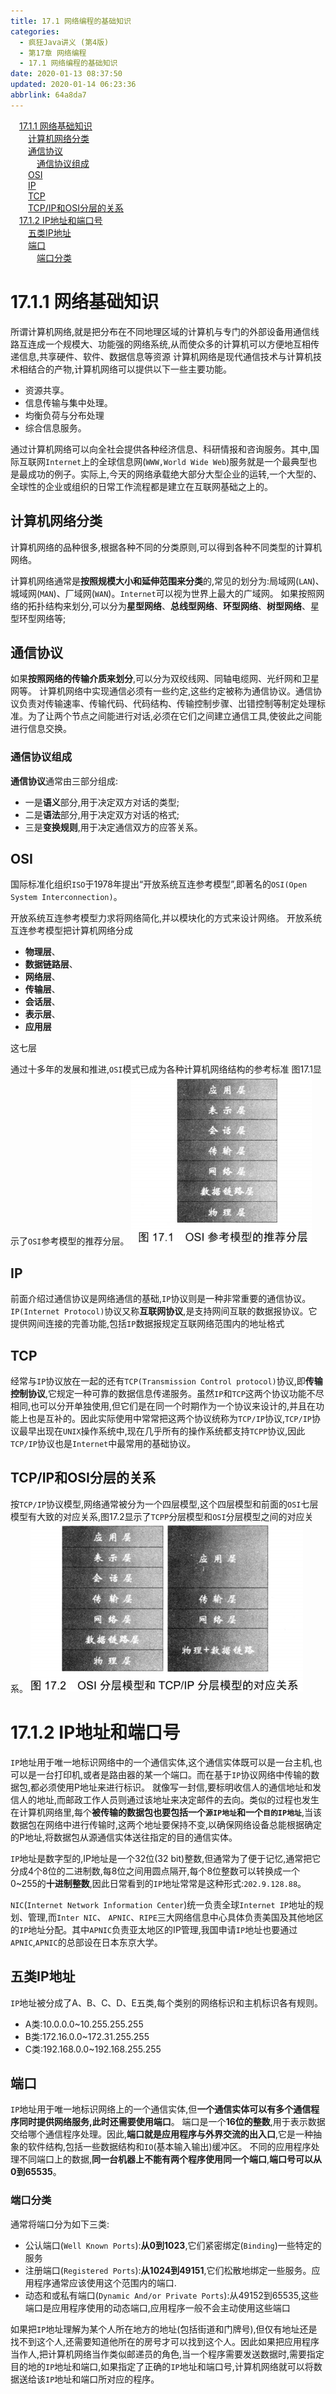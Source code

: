```yaml
---
title: 17.1 网络编程的基础知识
categories: 
  - 疯狂Java讲义 (第4版)
  - 第17章 网络编程
  - 17.1 网络编程的基础知识
date: 2020-01-13 08:37:50
updated: 2020-01-14 06:23:36
abbrlink: 64a8da7
---
```

<div id='my_toc'><a href="/JavaReadingNotes/64a8da7/#17-1-1-网络基础知识" class="header_1">17.1.1 网络基础知识</a>&nbsp;<br><a href="/JavaReadingNotes/64a8da7/#计算机网络分类" class="header_2">计算机网络分类</a>&nbsp;<br><a href="/JavaReadingNotes/64a8da7/#通信协议" class="header_2">通信协议</a>&nbsp;<br><a href="/JavaReadingNotes/64a8da7/#通信协议组成" class="header_3">通信协议组成</a>&nbsp;<br><a href="/JavaReadingNotes/64a8da7/#OSI" class="header_2">OSI</a>&nbsp;<br><a href="/JavaReadingNotes/64a8da7/#IP" class="header_2">IP</a>&nbsp;<br><a href="/JavaReadingNotes/64a8da7/#TCP" class="header_2">TCP</a>&nbsp;<br><a href="/JavaReadingNotes/64a8da7/#TCP/IP和OSI分层的关系" class="header_2">TCP/IP和OSI分层的关系</a>&nbsp;<br><a href="/JavaReadingNotes/64a8da7/#17-1-2-IP地址和端口号" class="header_1">17.1.2 IP地址和端口号</a>&nbsp;<br><a href="/JavaReadingNotes/64a8da7/#五类IP地址" class="header_2">五类IP地址</a>&nbsp;<br><a href="/JavaReadingNotes/64a8da7/#端口" class="header_2">端口</a>&nbsp;<br><a href="/JavaReadingNotes/64a8da7/#端口分类" class="header_3">端口分类</a>&nbsp;<br></div>
<style>.header_1{margin-left: 1em;}.header_2{margin-left: 2em;}.header_3{margin-left: 3em;}.header_4{margin-left: 4em;}.header_5{margin-left: 5em;}.header_6{margin-left: 6em;}</style>
<!--more-->
<script>if (navigator.platform.search('arm')==-1){document.getElementById('my_toc').style.display = 'none';}var e,p = document.getElementsByTagName('p');while (p.length>0) {e = p[0];e.parentElement.removeChild(e);}</script>

<!--end-->
# 17.1.1 网络基础知识
所谓计算机网络,就是把分布在不同地理区域的计算机与专门的外部设备用通信线路互连成一个规模大、功能强的网络系统,从而使众多的计算机可以方便地互相传递信息,共享硬件、软件、数据信息等资源
计算机网络是现代通信技术与计算机技术相结合的产物,计算机网络可以提供以下一些主要功能。
- 资源共享。
- 信息传输与集中处理。
- 均衡负荷与分布处理
- 综合信息服务。

通过计算机网络可以向全社会提供各种经济信息、科研情报和咨询服务。其中,国际互联网`Internet`上的全球信息网(`WWW,World Wide Web`)服务就是一个最典型也是最成功的例子。实际上,今天的网络承载绝大部分大型企业的运转,一个大型的、全球性的企业或组织的日常工作流程都是建立在互联网基础之上的。
## 计算机网络分类
计算机网络的品种很多,根据各种不同的分类原则,可以得到各种不同类型的计算机网络。

计算机网络通常是**按照规模大小和延伸范围来分类**的,常见的划分为:局域网(`LAN`)、城域网(`MAN`)、厂域网(`WAN`)。`Internet`可以视为世界上最大的广域网。
如果按照网络的拓扑结构来划分,可以分为**星型网络**、**总线型网络**、**环型网络**、**树型网络**、星型环型网络等;
## 通信协议
如果**按照网络的传输介质来划分**,可以分为双绞线网、同轴电缆网、光纤网和卫星网等。
计算机网络中实现通信必须有一些约定,这些约定被称为通信协议。通信协议负责对传输速率、传输代码、代码结构、传输控制步骤、岀错控制等制定处理标准。为了让两个节点之间能进行对话,必须在它们之间建立通信工具,使彼此之间能进行信息交换。
### 通信协议组成
**通信协议**通常由三部分组成:
- 一是**语义**部分,用于决定双方对话的类型;
- 二是**语法**部分,用于决定双方对话的格式;
- 三是**变换规则**,用于决定通信双方的应答关系。

## OSI
国际标准化组织`ISO`于1978年提出“开放系统互连参考模型”,即著名的`OSI(Open System Interconnection)`。

开放系统互连参考模型力求将网络简化,并以模块化的方式来设计网络。
开放系统互连参考模型把计算机网络分成
- **物理层**、
- **数据链路层**、
- **网络层**、
- **传输层**、
- **会话层**、
- **表示层**、
- **应用层**

这七层

通过十多年的发展和推进,`OSI`模式已成为各种计算机网络结构的参考标准
图17.1显示了`OSI`参考模型的推荐分层。
![这里有一张图片](https://raw.githubusercontent.com/lanlan2017/images/master/CrazyJavaHandout4/Chapter17/17.1.1/2.png)
## IP
前面介绍过通信协议是网络通信的基础,`IP`协议则是一种非常重要的通信协议。`IP(Internet Protocol)`协议又称**互联网协议**,是支持网间互联的数据报协议。它提供网间连接的完善功能,包括`IP`数据报规定互联网络范围内的地址格式
## TCP
经常与`IP`协议放在一起的还有`TCP(Transmission Control protocol)`协议,即**传输控制协议**,它规定一种可靠的数据信息传递服务。虽然`IP`和`TCP`这两个协议功能不尽相同,也可以分开单独使用,但它们是在同一个时期作为一个协议来设计的,并且在功能上也是互补的。因此实际使用中常常把这两个协议统称为`TCP/IP`协议,`TCP/IP`协议最早出现在`UNIX`操作系统中,现在几乎所有的操作系统都支持`TCPP`协议,因此`TCP/IP`协议也是`Internet`中最常用的基础协议。
## TCP/IP和OSI分层的关系
按`TCP/IP`协议模型,网络通常被分为一个四层模型,这个四层模型和前面的`OSI`七层模型有大致的对应关系,图17.2显示了`TCPP`分层模型和`OSI`分层模型之间的对应关系。
![这里有一张图片](https://raw.githubusercontent.com/lanlan2017/images/master/CrazyJavaHandout4/Chapter17/17.1.1/1.png)
# 17.1.2 IP地址和端口号
`IP`地址用于唯一地标识网络中的一个通信实体,这个通信实体既可以是一台主机,也可以是一台打印机,或者是路由器的某一个端口。而在基于`IP`协议网络中传输的数据包,都必须使用P地址来进行标识。
就像写一封信,要标明收信人的通信地址和发信人的地址,而邮政工作人员则通过该地址来决定邮件的去向。类似的过程也发生在计算机网络里,每个**被传输的数据包也要包括一个`源IP地址`和一个`目的IP地址`**,当该数据包在网络中进行传输时,这两个地址要保持不变,以确保网络设备总能根据确定的P地址,将数据包从源通信实体送往指定的目的通信实体。

`IP`地址是数字型的,IP地址是一个32位(32 bit)整数,但通常为了便于记忆,通常把它分成4个8位的二进制数,每8位之间用圆点隔开,每个8位整数可以转换成一个0~255的**十进制整数**,因此日常看到的`IP`地址常常是这种形式:`202.9.128.88`。

`NIC`(`Internet Network Information Center`)统一负责全球`Internet IP`地址的规划、管理,而`Inter NIC`、 `APNIC`、`RIPE`三大网络信息中心具体负责美国及其他地区的`IP`地址分配。其中`APNIC`负责亚太地区的IP管理,我国申请`IP`地址也要通过`APNIC`,`APNIC`的总部设在日本东京大学。
## 五类IP地址
`IP`地址被分成了A、B、C、D、E五类,每个类别的网络标识和主机标识各有规则。
- A类:10.0.0.0~10.255.255.255
- B类:172.16.0.0~172.31.255.255
- C类:192.168.0.0~192.168.255.255

## 端口
`IP`地址用于唯一地标识网络上的一个通信实体,但**一个通信实体可以有多个通信程序同时提供网络服务,此时还需要使用端口**。
端口是一个**16位的整数**,用于表示数据交给哪个通信程序处理。因此,**端口就是应用程序与外界交流的出入口**,它是一种抽象的软件结构,包括一些数据结构和`IO`(基本输入输出)缓冲区。
不同的应用程序处理不同端口上的数据,**同一台机器上不能有两个程序使用同一个端口**,**端口号可以从0到65535**。
### 端口分类
通常将端口分为如下三类:
- 公认端口(`Well Known Ports`):**从0到1023**,它们紧密绑定(`Binding`)一些特定的服务
- 注册端口(`Registered Ports`):**从1024到49151**,它们松散地绑定一些服务。应用程序通常应该使用这个范围内的端口.
- 动态和或私有端口(`Dynamic And/or Private Ports`):从49152到65535,这些端口是应用程序使用的动态端口,应用程序一般不会主动使用这些端口

如果把`IP`地址理解为某个人所在地方的地址(包括街道和门牌号),但仅有地址还是找不到这个人,还需要知道他所在的房号才可以找到这个人。因此如果把应用程序当作人,把计算机网络当作类似邮递员的角色,当一个程序需要发送数据时,需要指定目的地的`IP`地址和端口,如果指定了正确的`IP`地址和端口号,计算机网络就可以将数据送给该`IP`地址和端口所对应的程序。

<!-- CrazyJavaHandout4/Chapter17/17.1.1/ -->
